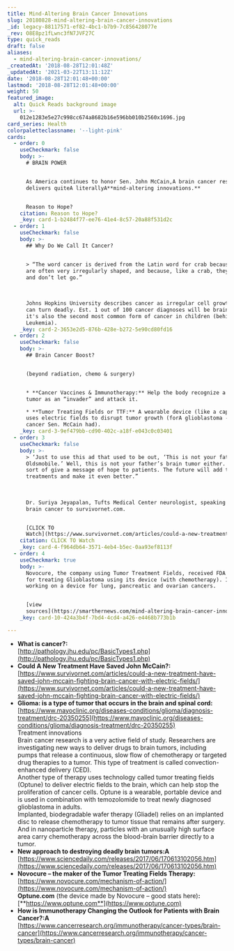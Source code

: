 ```yaml
---
title: Mind-Altering Brain Cancer Innovations
slug: 20180828-mind-altering-brain-cancer-innovations
_id: legacy-88117571-ef82-4bc1-b7b9-7c856428077e
_rev: O8E8pz1fLwnc3fN7JVF27C
type: quick_reads
draft: false
aliases:
  - mind-altering-brain-cancer-innovations/
_createdAt: '2018-08-28T12:01:48Z'
_updatedAt: '2021-03-22T13:11:12Z'
date: '2018-08-28T12:01:48+00:00'
lastmod: '2018-08-28T12:01:48+00:00'
weight: 50
featured_image:
  alt: Quick Reads background image
  url: >-
    012e1283e5e27c998cc674a8682b16e596bb010b2560x1696.jpg
card_series: Health
colorpaletteclassname: '--light-pink'
cards:
  - order: 0
    useCheckmark: false
    body: >-
      # BRAIN POWER


      As America continues to honor Sen. John McCain,A brain cancer research
      delivers quiteA literallyA**mind-altering innovations.**


      Reason to Hope?
    citation: Reason to Hope?
    _key: card-1-b2484f77-ee76-41e4-8c57-20a88f531d2c
  - order: 1
    useCheckmark: false
    body: >-
      ## Why Do We Call It Cancer?


      > “The word cancer is derived from the Latin word for crab because cancers
      are often very irregularly shaped, and because, like a crab, they “grab on
      and don’t let go.”  
        
        
        
      Johns Hopkins University describes cancer as irregular cell growth that
      can turn deadly. Est. 1 out of 100 cancer diagnoses will be brain cancer;
      it's also the second most common form of cancer in children (behind
      Leukemia).
    _key: card-2-3653e2d5-876b-428e-b272-5e90cd80fd16
  - order: 2
    useCheckmark: false
    body: >-
      ## Brain Cancer Boost?


      (beyond radiation, chemo & surgery)


      * **Cancer Vaccines & Immunotherapy:** Help the body recognize a brain
      tumor as an “invader” and attack it.

      * **Tumor Treating Fields or TTF:** A wearable device (like a cap) that
      uses electric fields to disrupt tumor growth (forA glioblastoma -the
      cancer Sen. McCain had).
    _key: card-3-9ef479bb-cd90-402c-a18f-e043c0c03401
  - order: 3
    useCheckmark: false
    body: >-
      > ‘Just to use this ad that used to be out, ‘This is not your father’s
      Oldsmobile.’ Well, this is not your father’s brain tumor either. I want
      sort of give a message of hope to patients. The future will add to these
      treatments and make it even better.”  
        
        
        
      Dr. Suriya Jeyapalan, Tufts Medical Center neurologist, speaking about
      brain cancer to survivornet.com.


      [CLICK TO
      Watch](https://www.survivornet.com/articles/could-a-new-treatment-have-saved-john-mccain-fighting-brain-cancer-with-electric-fields/)
    citation: CLICK TO Watch
    _key: card-4-f964db64-3571-4eb4-b5ec-0aa93ef8113f
  - order: 4
    useCheckmark: true
    body: >-
      Novocure, the company using Tumor Treatment Fields, received FDA approval
      for treating Glioblastoma using its device (with chemotherapy). It's also
      working on a device for lung, pancreatic and ovarian cancers.


      [view
      sources](https://smarthernews.com/mind-altering-brain-cancer-innovations/)
    _key: card-10-424a3b4f-7bd4-4cd4-a426-e4468b773b1b

---
```

* **What is cancer?:**  
[http://pathology.jhu.edu/pc/BasicTypes1.php](http://pathology.jhu.edu/pc/BasicTypes1.php)
* **Could A New Treatment Have Saved John McCain?:**  
[https://www.survivornet.com/articles/could-a-new-treatment-have-saved-john-mccain-fighting-brain-cancer-with-electric-fields/](https://www.survivornet.com/articles/could-a-new-treatment-have-saved-john-mccain-fighting-brain-cancer-with-electric-fields/)
* **Glioma: is a type of tumor that occurs in the brain and spinal cord:**  
[https://www.mayoclinic.org/diseases-conditions/glioma/diagnosis-treatment/drc-20350255](https://www.mayoclinic.org/diseases-conditions/glioma/diagnosis-treatment/drc-20350255)  
Treatment innovations  
Brain cancer research is a very active field of study. Researchers are investigating new ways to deliver drugs to brain tumors, including pumps that release a continuous, slow flow of chemotherapy or targeted drug therapies to a tumor. This type of treatment is called convection-enhanced delivery (CED).  
Another type of therapy uses technology called tumor treating fields (Optune) to deliver electric fields to the brain, which can help stop the proliferation of cancer cells. Optune is a wearable, portable device and is used in combination with temozolomide to treat newly diagnosed glioblastoma in adults.  
Implanted, biodegradable wafer therapy (Gliadel) relies on an implanted disc to release chemotherapy to tumor tissue that remains after surgery. And in nanoparticle therapy, particles with an unusually high surface area carry chemotherapy across the blood-brain barrier directly to a tumor.
* **New approach to destroying deadly brain tumors:A**  
[https://www.sciencedaily.com/releases/2017/06/170613102056.htm](https://www.sciencedaily.com/releases/2017/06/170613102056.htm)
* **Novocure – the maker of the Tumor Treating Fields Therapy:** [https://www.novocure.com/mechanism-of-action/](https://www.novocure.com/mechanism-of-action/)  
**Optune.com** (the device made by Novocure – good stats here)**:**  
[**https://www.optune.com**](https://www.optune.com)
* **How is Immunotherapy Changing the Outlook for Patients with Brain Cancer?:A**  
[https://www.cancerresearch.org/immunotherapy/cancer-types/brain-cancer](https://www.cancerresearch.org/immunotherapy/cancer-types/brain-cancer)